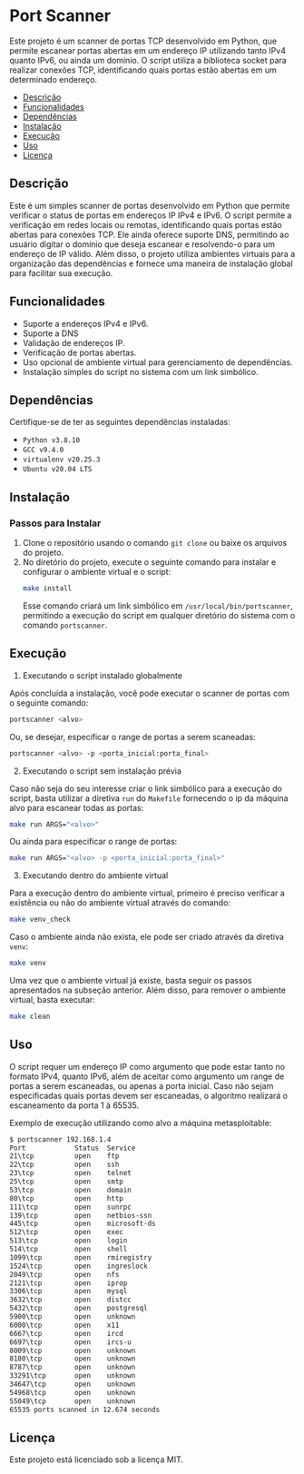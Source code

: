 # Port Scanner

Este projeto é um scanner de portas TCP desenvolvido em Python, que permite escanear portas abertas em um endereço IP utilizando tanto IPv4 quanto IPv6, ou ainda um domínio. O script utiliza a biblioteca socket para realizar conexões TCP, identificando quais portas estão abertas em um determinado endereço.

- [Descrição](#descrição)
- [Funcionalidades](#funcionalidades)
- [Dependências](#dependências)
- [Instalação](#instalação)
- [Execução](#execução)
- [Uso](#uso)
- [Licença](#licença)

## Descrição
Este é um simples scanner de portas desenvolvido em Python que permite verificar o status de portas em endereços IP IPv4 e IPv6. O script permite a verificação em redes locais ou remotas, identificando quais portas estão abertas para conexões TCP. Ele ainda oferece suporte DNS, permitindo ao usuário digitar o domínio que deseja escanear e resolvendo-o para um endereço de IP válido. Além disso, o projeto utiliza ambientes virtuais para a organização das dependências e fornece uma maneira de instalação global para facilitar sua execução.

## Funcionalidades
- Suporte a endereços IPv4 e IPv6.
- Suporte a DNS
- Validação de endereços IP.
- Verificação de portas abertas.
- Uso opcional de ambiente virtual para gerenciamento de dependências.
- Instalação simples do script no sistema com um link simbólico.

## Dependências
Certifique-se de ter as seguintes dependências instaladas:
- `Python v3.8.10` 
- `GCC v9.4.0` 
- `virtualenv v20.25.3` 
- `Ubuntu v20.04 LTS` 

## Instalação

### Passos para Instalar
1. Clone o repositório usando o comando `git clone` ou baixe os arquivos do projeto.
2. No diretório do projeto, execute o seguinte comando para instalar e configurar o ambiente virtual e o script:
    ```bash
    make install
    ```
    Esse comando criará um link simbólico em `/usr/local/bin/portscanner`, permitindo a execução do script em qualquer diretório do sistema com o comando `portscanner`.

## Execução

1. Executando o script instalado globalmente

Após concluída a instalação, você pode executar o scanner de portas com o seguinte comando:
```bash
portscanner <alvo>
```
Ou, se desejar, especificar o range de portas a serem scaneadas:

```bash
portscanner <alvo> -p <porta_inicial:porta_final>
```

2. Executando o script sem instalação prévia

Caso não seja do seu interesse criar o link simbólico para a execução do script, basta utilizar a diretiva `run` do `Makefile` fornecendo o ip da máquina alvo para escanear todas as portas:

```bash
make run ARGS="<alvo>"
```

Ou ainda para especificar o range de portas:

```bash
make run ARGS="<alvo> -p <porta_inicial:porta_final>"
```

3. Executando dentro do ambiente virtual

Para a execução dentro do ambiente virtual, primeiro é preciso verificar a existência ou não do ambiente virtual através do comando:

```bash
make venv_check
```

Caso o ambiente ainda não exista, ele pode ser criado através da diretiva `venv`:

```bash
make venv
```

Uma vez que o ambiente virtual já existe, basta seguir os passos apresentados na subseção anterior. Além disso, para remover o ambiente virtual, basta executar:

```bash
make clean
```

## Uso

O script requer um endereço IP como argumento que pode estar tanto no formato IPv4, quanto IPv6, além de aceitar como argumento um range de portas a serem escaneadas, ou apenas a porta inicial. Caso não sejam especificadas quais portas devem ser escaneadas, o algoritmo realizará o escaneamento da porta 1 à 65535.

Exemplo de execução utilizando como alvo a máquina metasploitable:

```bash
$ portscanner 192.168.1.4
Port            Status  Service
21\tcp          open    ftp
22\tcp          open    ssh
23\tcp          open    telnet
25\tcp          open    smtp
53\tcp          open    domain
80\tcp          open    http
111\tcp         open    sunrpc
139\tcp         open    netbios-ssn
445\tcp         open    microsoft-ds
512\tcp         open    exec
513\tcp         open    login
514\tcp         open    shell
1099\tcp        open    rmiregistry
1524\tcp        open    ingreslock
2049\tcp        open    nfs
2121\tcp        open    iprop
3306\tcp        open    mysql
3632\tcp        open    distcc
5432\tcp        open    postgresql
5900\tcp        open    unknown
6000\tcp        open    x11
6667\tcp        open    ircd
6697\tcp        open    ircs-u
8009\tcp        open    unknown
8180\tcp        open    unknown
8787\tcp        open    unknown
33291\tcp       open    unknown
34647\tcp       open    unknown
54968\tcp       open    unknown
55049\tcp       open    unknown
65535 ports scanned in 12.674 seconds
```

## Licença

Este projeto está licenciado sob a licença MIT.